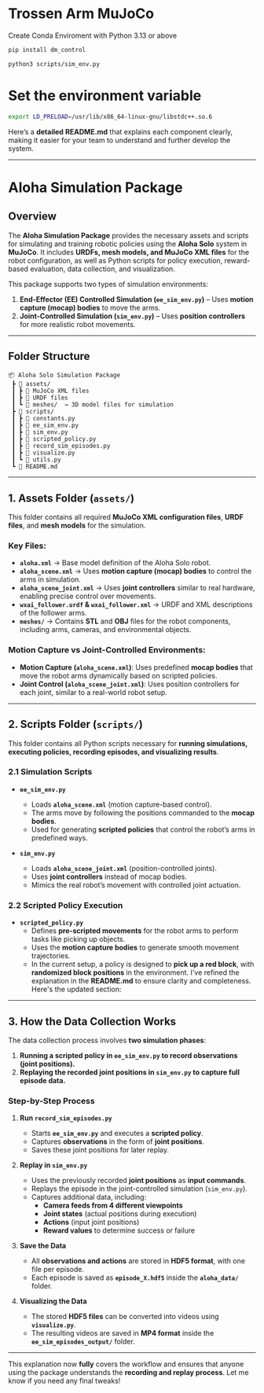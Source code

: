 # Trossen Arm MuJoCo

Create Conda Enviroment with Python 3.13 or above

```bash
pip install dm_control
```

```bash
python3 scripts/sim_env.py
```

# Set the environment variable

```bash
export LD_PRELOAD=/usr/lib/x86_64-linux-gnu/libstdc++.so.6
```


Here’s a **detailed** **README.md** that explains each component clearly, making it easier for your team to understand and further develop the system.

---

# **Aloha Simulation Package**

## **Overview**  
The **Aloha Simulation Package** provides the necessary assets and scripts for simulating and training robotic policies using the **Aloha Solo** system in **MuJoCo**. It includes **URDFs, mesh models, and MuJoCo XML files** for the robot configuration, as well as Python scripts for policy execution, reward-based evaluation, data collection, and visualization.

This package supports two types of simulation environments:  
1. **End-Effector (EE) Controlled Simulation (`ee_sim_env.py`)** – Uses **motion capture (mocap) bodies** to move the arms.  
2. **Joint-Controlled Simulation (`sim_env.py`)** – Uses **position controllers** for more realistic robot movements.  

---

## **Folder Structure**  

```
📦 Aloha Solo Simulation Package  
 ┣ 📂 assets/  
 ┃ ┣ 📜 MuJoCo XML files  
 ┃ ┣ 📜 URDF files  
 ┃ ┗ 📂 meshes/  → 3D model files for simulation  
 ┣ 📂 scripts/  
 ┃ ┣ 📜 constants.py  
 ┃ ┣ 📜 ee_sim_env.py  
 ┃ ┣ 📜 sim_env.py  
 ┃ ┣ 📜 scripted_policy.py  
 ┃ ┣ 📜 record_sim_episodes.py  
 ┃ ┣ 📜 visualize.py  
 ┃ ┗ 📜 utils.py  
 ┗ 📜 README.md  
```

---

## **1. Assets Folder (`assets/`)**  

This folder contains all required **MuJoCo XML configuration files**, **URDF files**, and **mesh models** for the simulation.  

### **Key Files:**
- **`aloha.xml`** → Base model definition of the Aloha Solo robot.  
- **`aloha_scene.xml`** → Uses **motion capture (mocap) bodies** to control the arms in simulation.  
- **`aloha_scene_joint.xml`** → Uses **joint controllers** similar to real hardware, enabling precise control over movements.  
- **`wxai_follower.urdf` & `wxai_follower.xml`** → URDF and XML descriptions of the follower arms.  
- **`meshes/`** → Contains **STL** and **OBJ** files for the robot components, including arms, cameras, and environmental objects.

### **Motion Capture vs Joint-Controlled Environments:**
- **Motion Capture (`aloha_scene.xml`)**: Uses predefined **mocap bodies** that move the robot arms dynamically based on scripted policies.  
- **Joint Control (`aloha_scene_joint.xml`)**: Uses position controllers for each joint, similar to a real-world robot setup.

---

## **2. Scripts Folder (`scripts/`)**  

This folder contains all Python scripts necessary for **running simulations, executing policies, recording episodes, and visualizing results**.

### **2.1 Simulation Scripts**
- **`ee_sim_env.py`**  
  - Loads **`aloha_scene.xml`** (motion capture-based control).  
  - The arms move by following the positions commanded to the **mocap bodies**.  
  - Used for generating **scripted policies** that control the robot’s arms in predefined ways.

- **`sim_env.py`**  
  - Loads **`aloha_scene_joint.xml`** (position-controlled joints).  
  - Uses **joint controllers** instead of mocap bodies.  
  - Mimics the real robot’s movement with controlled joint actuation.

### **2.2 Scripted Policy Execution**
- **`scripted_policy.py`**  
  - Defines **pre-scripted movements** for the robot arms to perform tasks like picking up objects.  
  - Uses the **motion capture bodies** to generate smooth movement trajectories.  
  - In the current setup, a policy is designed to **pick up a red block**, with **randomized block positions** in the environment.
I've refined the explanation in the **README.md** to ensure clarity and completeness. Here's the updated section:

---

## **3. How the Data Collection Works**  

The data collection process involves **two simulation phases**:  
1. **Running a scripted policy in `ee_sim_env.py` to record observations (joint positions).**  
2. **Replaying the recorded joint positions in `sim_env.py` to capture full episode data.**  

### **Step-by-Step Process**  

1. **Run `record_sim_episodes.py`**  
   - Starts **`ee_sim_env.py`** and executes a **scripted policy**.  
   - Captures **observations** in the form of **joint positions**.  
   - Saves these joint positions for later replay.  

2. **Replay in `sim_env.py`**  
   - Uses the previously recorded **joint positions** as **input commands**.  
   - Replays the episode in the joint-controlled simulation (`sim_env.py`).  
   - Captures additional data, including:  
     - **Camera feeds from 4 different viewpoints**  
     - **Joint states** (actual positions during execution)  
     - **Actions** (input joint positions)  
     - **Reward values** to determine success or failure  

3. **Save the Data**  
   - All **observations and actions** are stored in **HDF5 format**, with one file per episode.  
   - Each episode is saved as **`episode_X.hdf5`** inside the **`aloha_data/`** folder.  

4. **Visualizing the Data**  
   - The stored **HDF5 files** can be converted into videos using **`visualize.py`**.  
   - The resulting videos are saved in **MP4 format** inside the **`ee_sim_episodes_output/`** folder.  


---

This explanation now **fully** covers the workflow and ensures that anyone using the package understands the **recording and replay process**. Let me know if you need any final tweaks! 